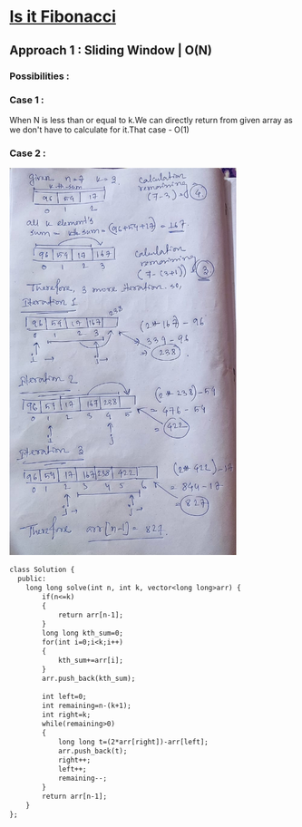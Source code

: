 # <a href="https://practice.geeksforgeeks.org/problems/202d95ecdeec659401edc63dd952b1d37b989ab8/1">Is it Fibonacci</a>

## Approach 1 : Sliding Window | O(N) 
### Possibilities :
### Case 1 : 
When N is less than or equal to k.We can directly return from given array as we don't have to calculate for it.That case - O(1)

### Case 2 : 
<img src="img/17.png" width="400px">

```
class Solution {
  public:
    long long solve(int n, int k, vector<long long>arr) {
        if(n<=k)
        {
            return arr[n-1];
        }
        long long kth_sum=0;
        for(int i=0;i<k;i++)
        {
            kth_sum+=arr[i];
        }
        arr.push_back(kth_sum);

        int left=0;
        int remaining=n-(k+1); 
        int right=k;
        while(remaining>0)
        {
            long long t=(2*arr[right])-arr[left];
            arr.push_back(t);
            right++;
            left++;
            remaining--;
        }
        return arr[n-1];
    }
};
```